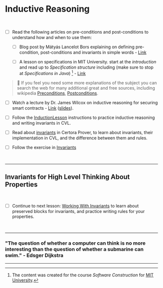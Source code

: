 # Inductive Reasoning

</br>

- [ ] Read the following articles on pre-conditions and post-conditions to understand how and when to use them:

  - [ ] Blog post by Mátyás Lancelot Bors explaining on defining pre-condition, post-conditions and invariants in simple words - [Link](https://medium.com/@mlbors/preconditions-and-postconditions-5913fc0fcdaf)

  - [ ] A lesson on specifications in MIT University. start at the *introduction* and read up to *Specification structure* including (make sure to stop at *Specifications in Java*) [^1] - [Link](https://web.mit.edu/6.031/www/fa17/classes/06-specifications/)

> :memo: If you feel you need some more explanations of the subject you can search the web for many additional great and free sources, including wikipedia [Preconditions](https://en.wikipedia.org/wiki/Precondition), [Postconditions](https://en.wikipedia.org/wiki/Postcondition).

[^1]: The content was created for the course *Software Construction* for [MIT University](https://web.mit.edu/).

- [ ] Watch a lecture by Dr. James Wilcox on inductive reasoning for securing smart contracts - [Link](https://youtu.be/30BspXZs7q8) ([slides](Induction.pdf)).

- [ ] Follow the [InductionLesson](InductionLesson) instructions to practice inductive reasoning and writing invariants in CVL.

- [ ] Read about [invariants](https://docs.certora.com/en/latest/docs/cvl/invariants.html?highlight=invariant)  in Certora Prover, to learn about invariants, their implementation in CVL, and the difference between them and rules.
- [ ] Follow the exercise in [Invariants](Invariants) 


</br>

---

## Invariants for High Level Thinking About Properties

</br>

- [ ] Continue to next lesson: [Working With Invariants](../08.Lesson_WorkingWithInvariants) to learn about preserved blocks for invariants, and practice writing rules for your properties.

</br>

---

### "The question of whether a computer can think is no more interesting than the question of whether a submarine can swim." - Edsger Dijkstra

---
